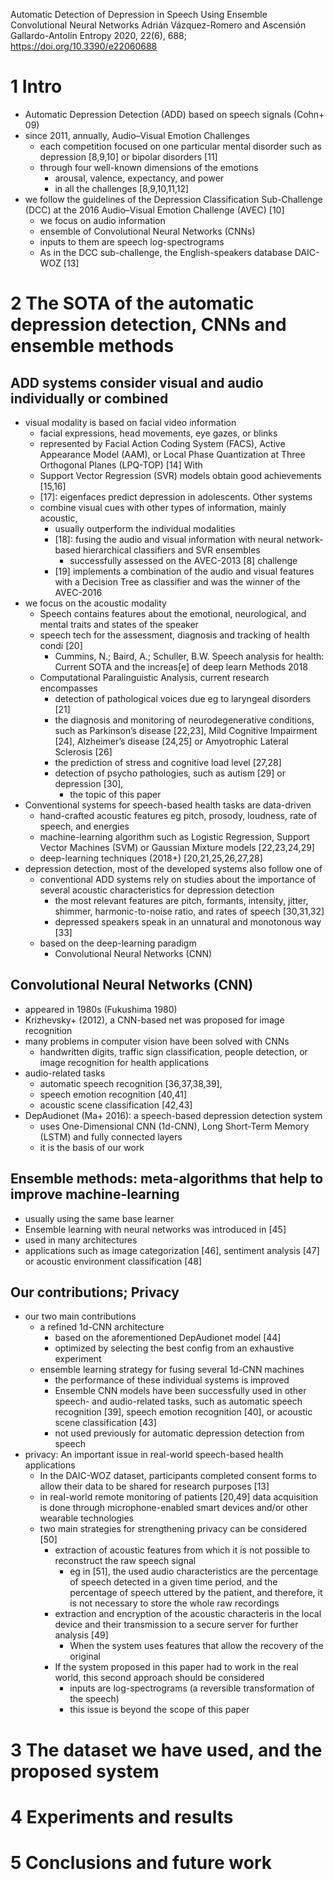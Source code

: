 Automatic Detection of Depression in Speech
  Using Ensemble Convolutional Neural Networks
Adrián Vázquez-Romero and Ascensión Gallardo-Antolín
Entropy 2020, 22(6), 688; https://doi.org/10.3390/e22060688

# 1 Intro

* Automatic Depression Detection (ADD) based on speech signals (Cohn+ 09)
* since 2011, annually, Audio–Visual Emotion Challenges
  * each competition focused on one particular mental disorder such as
    depression [8,9,10] or bipolar disorders [11]
  * through four well-known dimensions of the emotions
    * arousal, valence, expectancy, and power
    * in all the challenges [8,9,10,11,12]
* we follow the guidelines of the Depression Classification Sub-Challenge (DCC)
  at the 2016 Audio–Visual Emotion Challenge (AVEC) [10]
  * we focus on audio information
  * ensemble of Convolutional Neural Networks (CNNs) 
  * inputs to them are speech log-spectrograms
  * As in the DCC sub-challenge, the English-speakers database DAIC-WOZ [13]

# 2 The SOTA of the automatic depression detection, CNNs and ensemble methods

## ADD systems consider visual and audio individually or combined

* visual modality is based on facial video information
  * facial expressions, head movements, eye gazes, or blinks
  * represented by Facial Action Coding System (FACS),
    Active Appearance Model (AAM), or
    Local Phase Quantization at Three Orthogonal Planes (LPQ-TOP) [14] With
  * Support Vector Regression (SVR) models obtain good achievements [15,16]
  * [17]: eigenfaces predict depression in adolescents. Other systems
  * combine visual cues with other types of information, mainly acoustic,
    * usually outperform the individual modalities
    * [18]: fusing the audio and visual information with neural network-based
      hierarchical classifiers and SVR ensembles 
      * successfully assessed on the AVEC-2013 [8] challenge
    * [19] implements a combination of the audio and visual features with a
      Decision Tree as classifier and was the winner of the AVEC-2016
* we focus on the acoustic modality
  * Speech contains features about the
    emotional, neurological, and mental traits and states of the speaker
  * speech tech for the assessment, diagnosis and tracking of health condi [20]
    * Cummins, N.; Baird, A.; Schuller, B.W.
      Speech analysis for health: Current SOTA and the increas[e] of deep learn
      Methods 2018
  * Computational Paralinguistic Analysis, current research encompasses
    * detection of pathological voices due eg to laryngeal disorders [21]
    * the diagnosis and monitoring of neurodegenerative conditions, such as
      Parkinson’s disease [22,23], Mild Cognitive Impairment [24],
      Alzheimer’s disease [24,25] or Amyotrophic Lateral Sclerosis [26]
    * the prediction of stress and cognitive load level [27,28]
    * detection of psycho pathologies, such as autism [29] or depression [30],
      * the topic of this paper
* Conventional systems for speech-based health tasks are data-driven
  * hand-crafted acoustic features
    eg pitch, prosody, loudness, rate of speech, and energies
  * machine-learning algorithm such as Logistic Regression,
    Support Vector Machines (SVM) or Gaussian Mixture models [22,23,24,29]
  * deep-learning techniques (2018+) [20,21,25,26,27,28]
* depression detection, most of the developed systems also follow one of
  * conventional ADD systems rely on studies about the importance of several
    acoustic characteristics for depression detection
    * the most relevant features are pitch, formants, intensity, jitter,
      shimmer, harmonic-to-noise ratio, and rates of speech [30,31,32]
    * depressed speakers speak in an unnatural and monotonous way [33]
  * based on the deep-learning paradigm
    * Convolutional Neural Networks (CNN)

## Convolutional Neural Networks (CNN)

* appeared in 1980s (Fukushima 1980)
* Krizhevsky+ (2012), a CNN-based net was proposed for image recognition
* many problems in computer vision have been solved with CNNs
  * handwritten digits, traffic sign classification, people detection, or
    image recognition for health applications
* audio-related tasks 
  * automatic speech recognition [36,37,38,39],
  * speech emotion recognition [40,41] 
  * acoustic scene classification [42,43]
* DepAudionet (Ma+ 2016): a speech-based depression detection system
  * uses One-Dimensional CNN (1d-CNN), Long Short-Term Memory (LSTM) and
    fully connected layers
  * it is the basis of our work

## Ensemble methods: meta-algorithms that help to improve machine-learning

* usually using the same base learner
* Ensemble learning with neural networks was introduced in [45]
* used in many architectures
* applications such as image categorization [46], sentiment analysis [47] or
  acoustic environment classification [48]

## Our contributions; Privacy

* our two main contributions 
  * a refined 1d-CNN architecture
    * based on the aforementioned DepAudionet model [44]
    * optimized by selecting the best config from an exhaustive experiment
  * ensemble learning strategy for fusing several 1d-CNN machines
    * the performance of these individual systems is improved
    * Ensemble CNN models have been successfully used in other speech- and
      audio-related tasks, such as automatic speech recognition [39], speech
      emotion recognition [40], or acoustic scene classification [43]
    * not used previously for automatic depression detection from speech
* privacy: An important issue in real-world speech-based health applications
  * In the DAIC-WOZ dataset, participants completed consent forms to allow
    their data to be shared for research purposes [13]
  * in real-world remote monitoring of patients [20,49]
    data acquisition is done through microphone-enabled smart devices and/or
    other wearable technologies
  * two main strategies for strengthening privacy can be considered [50]
    * extraction of acoustic features from which it is not possible to
      reconstruct the raw speech signal
      * eg in [51], the used audio characteristics are the percentage of speech
        detected in a given time period, and the percentage of speech uttered
        by the patient, and therefore, it is not necessary to store the whole
        raw recordings
    * extraction and encryption of the acoustic characteris in the local device
      and their transmission to a secure server for further analysis [49]
      * When the system uses features that allow the recovery of the original
    * If the system proposed in this paper had to work in the real world,
      this second approach should be considered
      * inputs are log-spectrograms (a reversible transformation of the speech)
      * this issue is beyond the scope of this paper

# 3 The dataset we have used, and the proposed system

# 4 Experiments and results

# 5 Conclusions and future work
